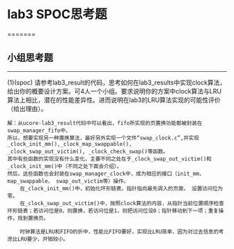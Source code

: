 # lab3 SPOC思考题

=======

## 小组思考题
---
(1)(spoc) 请参考lab3_result的代码，思考如何在lab3_results中实现clock算法，给出你的概要设计方案。可4人一个小组。要求说明你的方案中clock算法与LRU算法上相比，潜在的性能差异性。进而说明在lab3的LRU算法实现的可能性评价（给出理由）。
```
解：从ucore-lab3_result代码中可以看出，fifo所实现的页置换功能都被封装在swap_manager_fifo中，
所以，想要实现另一种置换算法，最好另外实现一个文件“swap_clock.c”,并实现_clock_init_mm(),_clock_map_swappable(),
_clock_swap_out_victim(), _clock_check_swap()等函数。
其中有些函数的实现没有什么变化，主要不同之处在于_clock_swap_out_victim()和_clock_init_mm()中（不同之处下面会介绍）。
然后，这些函数也会封装在swap_manager_clock中，成为相应的接口（init_mm， map_swappable， swap_out_victim等）操作。
    在_clock_init_mm()中，初始化环形链表，指针指向最先调入的页面， 设置访问位为零。
    在_clock_swap_out_victim()中，按照clock算法的内容，从指针当前位置顺序检查环形链表；若访问位是0，则置换，若访问位是1，则把访问位设0；指针移动到下一项；重复操作，找到置换页。

    时钟算法是LRU和FIFO的折中，性能比FIFO要好，实现比LRU简单，因为对过去信息的考虑比LRU要少，开销较小。
```

